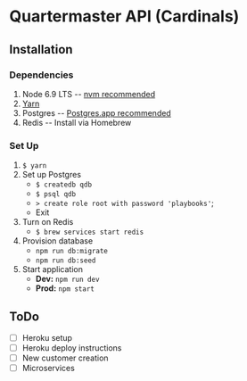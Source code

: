 # Quartermaster API (Cardinals)
## Installation
### Dependencies
1. Node 6.9 LTS -- [nvm recommended](https://github.com/creationix/nvm)
2. [Yarn](https://github.com/yarnpkg/yarn)
3. Postgres -- [Postgres.app recommended](http://postgresapp.com)
4. Redis -- Install via Homebrew

### Set Up
1. `$ yarn`
2. Set up Postgres
    - `$ createdb qdb`
    - `$ psql qdb`
    - `> create role root with password 'playbooks'`;
    - Exit
3. Turn on Redis
    - `$ brew services start redis`
4. Provision database
    - `npm run db:migrate`
    - `npm run db:seed`
5. Start application
    - **Dev:** `npm run dev`
    - **Prod:** `npm start`

## ToDo
- [ ] Heroku setup
- [ ] Heroku deploy instructions
- [ ] New customer creation
- [ ] Microservices
